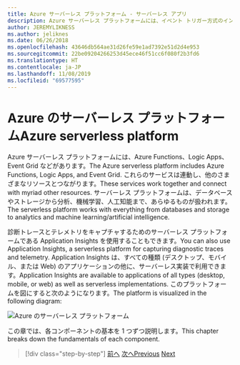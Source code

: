```yaml
---
title: Azure サーバーレス プラットフォーム - サーバーレス アプリ
description: Azure サーバーレス プラットフォームには、イベント トリガー方式のインスタント スケール コード、クラウドベースの pub/sub、ワークフロー オーケストレーションなどの機能があります。
author: JEREMYLIKNESS
ms.author: jeliknes
ms.date: 06/26/2018
ms.openlocfilehash: 43646db564ae31d26fe59e1ad7392e51d2d4e953
ms.sourcegitcommit: 22be09204266253d45ece46f51cc6f080f2b3fd6
ms.translationtype: HT
ms.contentlocale: ja-JP
ms.lasthandoff: 11/08/2019
ms.locfileid: "69577595"
---
```

# <a name="azure-serverless-platform"></a><span data-ttu-id="cb492-103">Azure のサーバーレス プラットフォーム</span><span class="sxs-lookup"><span data-stu-id="cb492-103">Azure serverless platform</span></span>

<span data-ttu-id="cb492-104">Azure サーバーレス プラットフォームには、Azure Functions、Logic Apps、Event Grid などがあります。</span><span class="sxs-lookup"><span data-stu-id="cb492-104">The Azure serverless platform includes Azure Functions, Logic Apps, and Event Grid.</span></span> <span data-ttu-id="cb492-105">これらのサービスは連動し、他のさまざまなリソースとつながります。</span><span class="sxs-lookup"><span data-stu-id="cb492-105">These services work together and connect with myriad other resources.</span></span> <span data-ttu-id="cb492-106">サーバーレス プラットフォームは、データベースやストレージから分析、機械学習、人工知能まで、あらゆるものが扱われます。</span><span class="sxs-lookup"><span data-stu-id="cb492-106">The serverless platform works with everything from databases and storage to analytics and machine learning/artificial intelligence.</span></span>

<span data-ttu-id="cb492-107">診断トレースとテレメトリをキャプチャするためのサーバーレス プラットフォームである Application Insights を使用することもできます。</span><span class="sxs-lookup"><span data-stu-id="cb492-107">You can also use Application Insights, a serverless platform for capturing diagnostic traces and telemetry.</span></span> <span data-ttu-id="cb492-108">Application Insights は、すべての種類 (デスクトップ、モバイル、または Web) のアプリケーションの他に、サーバーレス実装で利用できます。</span><span class="sxs-lookup"><span data-stu-id="cb492-108">Application Insights are available to applications of all types (desktop, mobile, or web) as well as serverless implementations.</span></span> <span data-ttu-id="cb492-109">このプラットフォームを図にすると次のようになります。</span><span class="sxs-lookup"><span data-stu-id="cb492-109">The platform is visualized in the following diagram:</span></span>

![Azure のサーバーレス プラットフォーム](./media/azure-serverless-platform.png)

<span data-ttu-id="cb492-111">この章では、各コンポーネントの基本を 1 つずつ説明します。</span><span class="sxs-lookup"><span data-stu-id="cb492-111">This chapter breaks down the fundamentals of each component.</span></span>

>[!div class="step-by-step"]
><span data-ttu-id="cb492-112">[前へ](serverless-design-examples.md)
>[次へ](azure-functions.md)</span><span class="sxs-lookup"><span data-stu-id="cb492-112">[Previous](serverless-design-examples.md)
[Next](azure-functions.md)</span></span>
